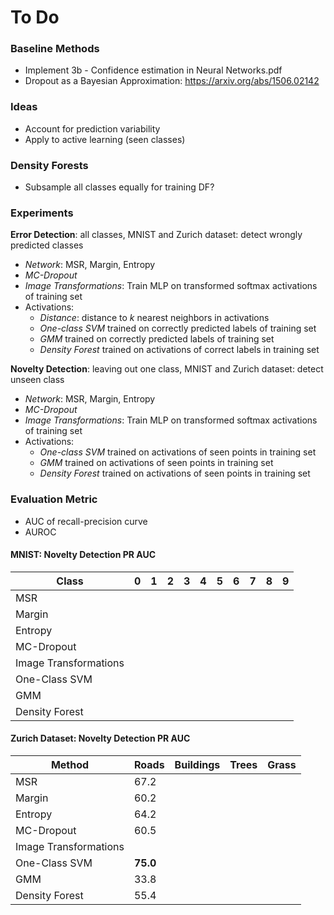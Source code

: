 # To Do

### Baseline Methods 
- Implement 3b - Confidence estimation in Neural Networks.pdf
- Dropout as a Bayesian Approximation: https://arxiv.org/abs/1506.02142


### Ideas 
- Account for prediction variability
- Apply to active learning (seen classes)

### Density Forests
- Subsample all classes equally for training DF?

### Experiments
**Error Detection**: all classes, MNIST and Zurich dataset: detect wrongly predicted classes
- *Network*: MSR, Margin, Entropy
- *MC-Dropout*
- *Image Transformations*: Train MLP on transformed softmax activations of training set
- Activations: 
  - *Distance*: distance to *k* nearest neighbors in activations 
  - *One-class SVM* trained on correctly predicted labels of training set
  - *GMM* trained on correctly predicted labels of training set
  - *Density Forest* trained on activations of correct labels in training set

**Novelty Detection**: leaving out one class, MNIST and Zurich dataset: detect unseen class
- *Network*: MSR, Margin, Entropy
- *MC-Dropout*
- *Image Transformations*: Train MLP on transformed softmax activations of training set
- Activations: 
  - *One-class SVM* trained on activations of seen points in training set
  - *GMM* trained on activations of seen points in training set
  - *Density Forest* trained on activations of seen points in training set

### Evaluation Metric
- AUC of recall-precision curve
- AUROC

#### MNIST: Novelty Detection PR AUC

|   Class |   0| 1 |  2|  3| 4|  5| 6 |  7|  8| 9| 
| --- | --- | --- |  --- | --- |  --- | --- |  --- | --- |  --- |--- |
|   MSR |     |     |      |     ||     |     |      |     |
|   Margin |     |     |      |     ||     |     |      |     |
|   Entropy  |     |     |      |     ||     |     |      |     |
|   MC-Dropout |     |     |      |     ||     |     |      |     |
|   Image Transformations |     |     |      |     ||     |     |      |     |
|   One-Class SVM |     |     |      |     ||     |     |      |     |
|   GMM |     |     |      |     ||     |     |      |     |
|   Density Forest|     |     |      |     ||     |     |      |     |

#### Zurich Dataset: Novelty Detection PR AUC
 
|   Method  |   Roads  |  Buildings   |   Trees  | Grass   | 
| --- | --- | --- |  --- | --- | 
|   MSR |   67.2  |     |      |     |
|   Margin |   60.2  |     |      |     |
|   Entropy  | 64.2 |     |      |     |
|   MC-Dropout | 60.5 |     |      |     |
|   Image Transformations |   |     |      |     |
|   One-Class SVM |  **75.0**   |     |      |     |
|   GMM |   33.8  |     |      |     |
|   Density Forest|   55.4  |     |      |     |

